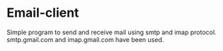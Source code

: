 # Email-client
Simple program to send and receive mail using smtp and imap protocol. smtp.gmail.com and imap.gmail.com have been used.
